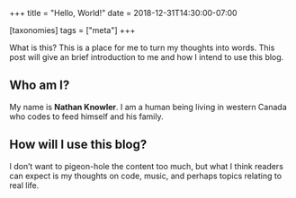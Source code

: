 +++
title = "Hello, World!"
date = 2018-12-31T14:30:00-07:00

[taxonomies]
tags = ["meta"]
+++

What is this? This is a place for me to turn my thoughts into
words. This post will give an brief introduction to me and how I
intend to use this blog.
<!-- more -->

## Who am I?

My name is **Nathan Knowler**. I am a human being living in
western Canada who codes to feed himself and his family.

## How will I use this blog?

I don’t want to pigeon-hole the content too much, but what I
think readers can expect is my thoughts on code, music, and
perhaps topics relating to real life.
